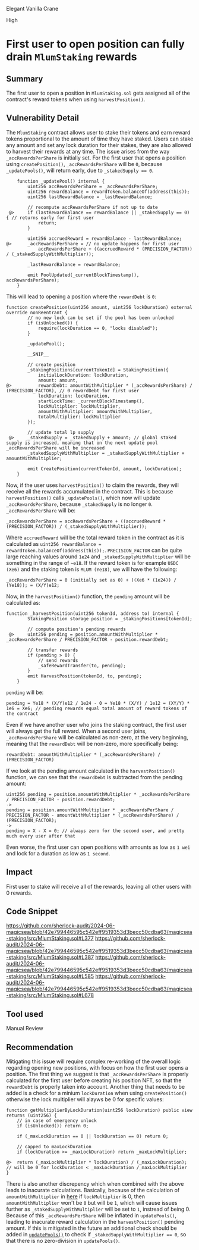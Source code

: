 Elegant Vanilla Crane

High

# First user to open position can fully drain `MlumStaking` rewards

## Summary

The first user to open a position in `MlumStaking.sol` gets assigned all of the contract's reward tokens when using `harvestPosition()`.

## Vulnerability Detail

The `MlumStaking` contract allows user to stake their tokens and earn reward tokens proportional to the amount of time they have staked. Users can stake any amount and set any lock duration for their stakes, they are also allowed to harvest their rewards at any time. The issue arises from the way `_accRewardsPerShare` is initially set. For the first user that opens a position using `createPosition()`, `_accRewardsPerShare` will be `0`, because `_updatePools()`, will return early, due to `_stakedSupply == 0`.

```solidity
    function _updatePool() internal {
        uint256 accRewardsPerShare = _accRewardsPerShare;
        uint256 rewardBalance = rewardToken.balanceOf(address(this));
        uint256 lastRewardBalance = _lastRewardBalance;

        // recompute accRewardsPerShare if not up to date
 @>     if (lastRewardBalance == rewardBalance || _stakedSupply == 0) { // returns early for first user
            return;
        }

        uint256 accruedReward = rewardBalance - lastRewardBalance;
@>      _accRewardsPerShare = // no update happens for first user
            accRewardsPerShare + ((accruedReward * (PRECISION_FACTOR)) / (_stakedSupplyWithMultiplier));

        _lastRewardBalance = rewardBalance;

        emit PoolUpdated(_currentBlockTimestamp(), accRewardsPerShare);
    }
```

This will lead to opening a position where the `rewardDebt` is `0`:

```solidity
function createPosition(uint256 amount, uint256 lockDuration) external override nonReentrant {
        // no new lock can be set if the pool has been unlocked
        if (isUnlocked()) {
            require(lockDuration == 0, "locks disabled");
        }

        _updatePool();

        __SNIP__

        // create position
        _stakingPositions[currentTokenId] = StakingPosition({
            initialLockDuration: lockDuration,
            amount: amount,
@>          rewardDebt: amountWithMultiplier * (_accRewardsPerShare) / (PRECISION_FACTOR), // 0 rewardDebt for first user
            lockDuration: lockDuration,
            startLockTime: _currentBlockTimestamp(),
            lockMultiplier: lockMultiplier,
            amountWithMultiplier: amountWithMultiplier,
            totalMultiplier: lockMultiplier
        });

        // update total lp supply
 @>     _stakedSupply = _stakedSupply + amount; // global staked supply is increased, meaning that on the next update pool _accRewardsPerShare will be increased
        _stakedSupplyWithMultiplier = _stakedSupplyWithMultiplier + amountWithMultiplier;

        emit CreatePosition(currentTokenId, amount, lockDuration);
    }
```

Now, if the user uses `harvestPosition()` to claim the rewards, they will receive all the rewards accumulated in the contract. This is because `harvestPosition()` calls `_updatePools()`, which now will update `_accRewardsPerShare`, because `_stakedSupply` is no longer `0`. `_accRewardsPerShare` will be:

```solidity
_accRewardsPerShare = accRewardsPerShare + ((accruedReward * (PRECISION_FACTOR)) / (_stakedSupplyWithMultiplier));
```

Where `accruedReward` will be the total reward token in the contract as it is calculated as `uint256 rewardBalance = rewardToken.balanceOf(address(this));`. `PRECISION_FACTOR` can be quite large reaching values around `1e24` and `_stakedSupplyWithMultiplier` will be something in the range of `~e18`. If the reward token is for example `USDC (Xe6)` and the staking token is `MLUM (Ye18)`, we will have the following:

```solidity
_accRewardsPerShare = 0 (initially set as 0) + ((Xe6 * (1e24)) / (Ye18)); = (X/Y)e12;
```

Now, in the `harvestPosition()` function, the `pending` amount will be calculated as:

```solidity
function _harvestPosition(uint256 tokenId, address to) internal {
        StakingPosition storage position = _stakingPositions[tokenId];

        // compute position's pending rewards
 @>     uint256 pending = position.amountWithMultiplier * _accRewardsPerShare / PRECISION_FACTOR - position.rewardDebt;

        // transfer rewards
        if (pending > 0) {
            // send rewards
            _safeRewardTransfer(to, pending);
        }
        emit HarvestPosition(tokenId, to, pending);
    }
```

`pending` will be:

```solidity
pending = Ye18 * (X/Y)e12 / 1e24 - 0 = Ye18 * (X/Y) / 1e12 = (XY/Y) * 1e6 = Xe6; // pending rewards equal total amount of reward tokens of the contract
```

Even if we have another user who joins the staking contract, the first user will always get the full reward. When a second user joins, `_accRewardsPerShare` will be calculated as non-zero, at the very beginning, meaning that the `rewardDebt` will be non-zero, more specifically being:

```solidity
rewardDebt: amountWithMultiplier * (_accRewardsPerShare) / (PRECISION_FACTOR)
```

If we look at the pending amount calculated in the `harvestPosition()` function, we can see that the `rewardDebt` is subtracted from the pending amount:

```solidity
uint256 pending = position.amountWithMultiplier * _accRewardsPerShare / PRECISION_FACTOR - position.rewardDebt;
->
pending = position.amountWithMultiplier * _accRewardsPerShare / PRECISION_FACTOR - amountWithMultiplier * (_accRewardsPerShare) / (PRECISION_FACTOR);
->
pending = X - X = 0; // always zero for the second user, and pretty much every user after that
```

Even worse, the first user can open positions with amounts as low as `1 wei` and lock for a duration as low as `1 second`.

## Impact

First user to stake will receive all of the rewards, leaving all other users with 0 rewards.

## Code Snippet

https://github.com/sherlock-audit/2024-06-magicsea/blob/42e799446595c542eff9519353d3becc50cdba63/magicsea-staking/src/MlumStaking.sol#L377
https://github.com/sherlock-audit/2024-06-magicsea/blob/42e799446595c542eff9519353d3becc50cdba63/magicsea-staking/src/MlumStaking.sol#L387
https://github.com/sherlock-audit/2024-06-magicsea/blob/42e799446595c542eff9519353d3becc50cdba63/magicsea-staking/src/MlumStaking.sol#L585
https://github.com/sherlock-audit/2024-06-magicsea/blob/42e799446595c542eff9519353d3becc50cdba63/magicsea-staking/src/MlumStaking.sol#L678

## Tool used

Manual Review

## Recommendation

Mitigating this issue will require complex re-working of the overall logic regarding opening new positions, with focus on how the first user opens a position. The first thing we suggest is that `_accRewardsPerShare` is properly calculated for the first user before creating his position NFT, so that the `rewardDebt` is properly taken into account. Another thing that needs to be added is a check for a minium `lockDuration` when using `createPosition()` otherwise the lock multiplier will alayws be 0 for specific values:

```solidity
function getMultiplierByLockDuration(uint256 lockDuration) public view returns (uint256) {
    // in case of emergency unlock
    if (isUnlocked()) return 0;

    if (_maxLockDuration == 0 || lockDuration == 0) return 0;

    // capped to maxLockDuration
    if (lockDuration >= _maxLockDuration) return _maxLockMultiplier;

@>  return (_maxLockMultiplier * lockDuration) / (_maxLockDuration); // will be 0 for lockDuration < _maxLockDuration /_maxLockMultiplier
}
```

There is also another discrepency which when combined with the above leads to inacurate calculations. Basically, because of the calculation of `amountWithMultiplier` in [here](https://github.com/sherlock-audit/2024-06-magicsea/blob/main/magicsea-staking/src/MlumStaking.sol#L371) if `lockMultiplier` is 0, then `amountWithMultiplier` won't be `0` but will be `1`, which will cause issues further as `_stakedSupplyWithMultiplier` will be set to `1`, instread of being 0. Because of this `_accRewardsPerShare` will be inflated in `updatePools()`, leading to inacurate reward calculation in the `harvestPosition()` pending amount. If this is mitigated in the future an additional check should be added in [`updatePools()`](https://github.com/sherlock-audit/2024-06-magicsea/blob/main/magicsea-staking/src/MlumStaking.sol#L580) to check if `_stakedSupplyWithMultiplier == 0`, so that there is no zero-division in `updatePools()`.
